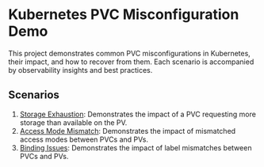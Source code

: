 # Kubernetes PVC Misconfiguration Demo
This project demonstrates common PVC misconfigurations in Kubernetes, their impact, and how to recover from them. Each scenario is accompanied by observability insights and best practices.
## Scenarios
1. [Storage Exhaustion](docs/storage-exhaustion.md): Demonstrates the impact of a PVC requesting more storage than available on the PV.
2. [Access Mode Mismatch](docs/access-mode-mismatch.md): Demonstrates the impact of mismatched access modes between PVCs and PVs.
3. [Binding Issues](docs/binding-issues.md): Demonstrates the impact of label mismatches between PVCs and PVs.
